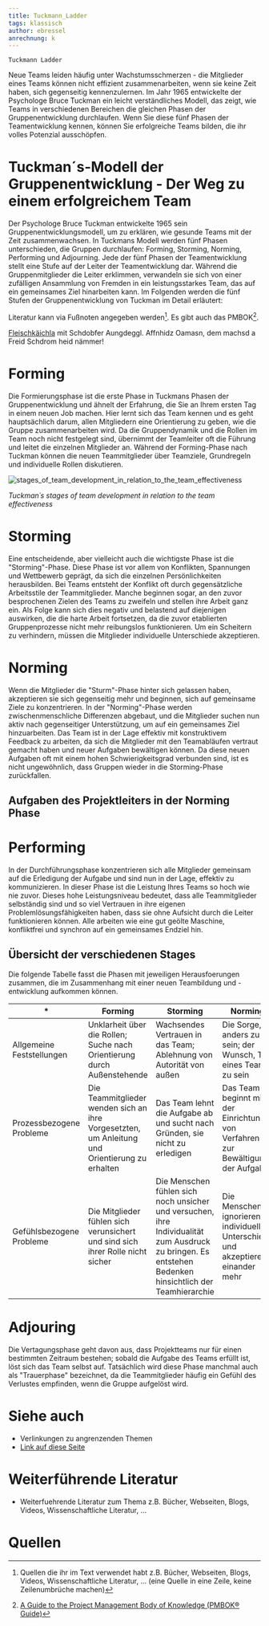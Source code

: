 ```yaml
---
title: Tuckmann_Ladder
tags: klassisch
author: ebressel
anrechnung: k 
---
```


`Tuckmann Ladder`

Neue Teams leiden häufig unter Wachstumsschmerzen - die Mitglieder eines Teams können nicht effizient zusammenarbeiten, wenn sie keine Zeit haben, sich gegenseitig
kennenzulernen. Im Jahr 1965 entwickelte der Psychologe Bruce Tuckman ein leicht verständliches Modell, das zeigt, wie Teams in verschiedenen Bereichen die gleichen Phasen der
Gruppenentwicklung durchlaufen. Wenn Sie diese fünf Phasen der Teamentwicklung kennen, können Sie erfolgreiche Teams bilden, die ihr volles Potenzial ausschöpfen.



# Tuckman´s-Modell der Gruppenentwicklung - Der Weg zu einem erfolgreichem Team


Der Psychologe Bruce Tuckman entwickelte 1965 sein Gruppenentwicklungsmodell, um zu erklären, wie gesunde Teams mit der Zeit zusammenwachsen. In Tuckmans Modell werden fünf
Phasen unterschieden, die Gruppen durchlaufen: Forming, Storming, Norming, Performing und Adjourning. Jede der fünf Phasen der Teamentwicklung stellt eine Stufe auf der Leiter
der Teamentwicklung dar. Während die Gruppenmitglieder die Leiter erklimmen, verwandeln sie sich von einer zufälligen Ansammlung von Fremden in ein leistungsstarkes Team, das
auf ein gemeinsames Ziel hinarbeiten kann. Im Folgenden werden die fünf Stufen der Gruppenentwicklung von Tuckman im Detail erläutert:

Literatur kann via Fußnoten angegeben werden[^1]. Es gibt auch das PMBOK[^2].

[Fleischkäichla](https://de.wiktionary.org/wiki/Frikadelle) mit Schdobfer Aungdeggl. 
Affnhidz Oamasn, dem machsd a Freid Schdrom heid nämmer! 


# Forming

Die Formierungsphase ist die erste Phase in Tuckmans Phasen der Gruppenentwicklung und ähnelt der Erfahrung, die Sie an Ihrem ersten Tag in einem neuen Job machen. Hier lernt
sich das Team kennen und es geht hauptsächlich darum, allen Mitgliedern eine Orientierung zu geben, wie die Gruppe zusammenarbeiten wird. Da die Gruppendynamik und die Rollen im
Team noch nicht festgelegt sind, übernimmt der Teamleiter oft die Führung und leitet die einzelnen Mitglieder an. Während der Forming-Phase nach Tuckman können die neuen
Teammitglieder über Teamziele, Grundregeln und individuelle Rollen diskutieren. 

![stages_of_team_development_in_relation_to_the_team_effectiveness](https://user-images.githubusercontent.com/92668932/143008033-45f63bf0-dc55-45c9-9605-eefe37d484e2.png)

*Tuckman´s stages of team development in relation to the team effectiveness*

# Storming

Eine entscheidende, aber vielleicht auch die wichtigste Phase ist die "Storming"-Phase. Diese Phase ist vor allem von Konflikten, Spannungen und Wettbewerb geprägt, da sich die
einzelnen Persönlichkeiten herausbilden. Bei Teams entsteht der Konflikt oft durch gegensätzliche Arbeitsstile der Teammitglieder. Manche beginnen sogar, an den zuvor
besprochenen Zielen des Teams zu zweifeln und stellen ihre Arbeit ganz ein. Als Folge kann sich dies negativ und belastend auf diejenigen auswirken, die die harte Arbeit
fortsetzen, da die zuvor etablierten Gruppenprozesse nicht mehr reibungslos funktionieren. Um ein Scheitern zu verhindern, müssen die Mitglieder individuelle Unterschiede
akzeptieren.

# Norming

Wenn die Mitglieder die "Sturm"-Phase hinter sich gelassen haben, akzeptieren sie sich gegenseitig mehr und beginnen, sich auf gemeinsame Ziele zu konzentrieren. In der
"Norming"-Phase werden zwischenmenschliche Differenzen abgebaut, und die Mitglieder suchen nun aktiv nach gegenseitiger Unterstützung, um auf ein gemeinsames Ziel hinzuarbeiten.
Das Team ist in der Lage effektiv mit konstruktivem Feedback zu arbeiten, da sich die Mitglieder mit den Teamabläufen vertraut gemacht haben und neuer Aufgaben bewältigen
können. Da diese neuen Aufgaben oft mit einem hohen Schwierigkeitsgrad verbunden sind, ist es nicht ungewöhnlich, dass Gruppen wieder in die Storming-Phase zurückfallen. 

## Aufgaben des Projektleiters in der Norming Phase


# Performing

In der Durchführungsphase konzentrieren sich alle Mitglieder gemeinsam auf die Erledigung der Aufgabe und sind nun in der Lage, effektiv zu kommunizieren. In dieser Phase ist
die Leistung Ihres Teams so hoch wie nie zuvor. Dieses hohe Leistungsniveau bedeutet, dass alle Teammitglieder selbständig sind und so viel Vertrauen in ihre eigenen
Problemlösungsfähigkeiten haben, dass sie ohne Aufsicht durch die Leiter funktionieren können. Alle arbeiten wie eine gut geölte Maschine, konfliktfrei und synchron auf ein
gemeinsames Endziel hin.

## Übersicht der verschiedenen Stages

Die folgende Tabelle fasst die Phasen mit jeweiligen Herausfoerungen zusammen, die im Zusammenhang mit einer neuen Teambildung und -entwicklung aufkommen können. 

| * | Forming | Storming | Norming | Performing |
| ------------- | ------------- | ------------- | ------------- | ------------- |
| Allgemeine Feststellungen | Unklarheit über die Rollen; Suche nach Orientierung durch Außenstehende | Wachsendes Vertrauen in das Team; Ablehnung von Autorität von außen | Die Sorge, anders zu sein; der Wunsch, Teil eines Teams zu sein | Besorgnis über die Erledigung der Arbeit |
| Prozessbezogene Probleme | Die Teammitglieder wenden sich an ihre Vorgesetzten, um Anleitung und Orientierung zu erhalten |Das Team lehnt die Aufgabe ab und sucht nach Gründen, sie nicht zu erledigen | Das Team beginnt mit der Einrichtung von Verfahren zur Bewältigung der Aufgabe | Das Team ist in der Lage, Probleme zu lösen |
| Gefühlsbezogene Probleme | Die Mitglieder fühlen sich verunsichert und sind sich ihrer Rolle nicht sicher | Die Menschen fühlen sich noch unsicher und versuchen, ihre Individualität zum Ausdruck zu bringen. Es entstehen Bedenken hinsichtlich der Teamhierarchie | Die Menschen ignorieren individuelle Unterschiede und akzeptieren einander mehr | Die Mitarbeiter haben einen gemeinsamen Fokus, kommunizieren effektiv und werden dadurch effizienter und flexibler |

# Adjouring

Die Vertagungsphase geht davon aus, dass Projektteams nur für einen bestimmten Zeitraum bestehen; sobald die Aufgabe des Teams erfüllt ist, löst sich das Team selbst auf. 
Tatsächlich wird diese Phase manchmal auch als "Trauerphase" bezeichnet, da die Teammitglieder häufig ein Gefühl des Verlustes empfinden, wenn die Gruppe aufgelöst wird.



# Siehe auch

* Verlinkungen zu angrenzenden Themen
* [Link auf diese Seite](Tuckmann_Ladder.md)

# Weiterführende Literatur

* Weiterfuehrende Literatur zum Thema z.B. Bücher, Webseiten, Blogs, Videos, Wissenschaftliche Literatur, ...

# Quellen

[^1]: Quellen die ihr im Text verwendet habt z.B. Bücher, Webseiten, Blogs, Videos, Wissenschaftliche Literatur, ... (eine Quelle in eine Zeile, keine Zeilenumbrüche machen)
[^2]: [A Guide to the Project Management Body of Knowledge (PMBOK® Guide)](https://www.pmi.org/pmbok-guide-standards/foundational/PMBOK)
[^3]: [Basic Formatting Syntax for GitHub flavored Markdown](https://docs.github.com/en/github/writing-on-github/getting-started-with-writing-and-formatting-on-github/basic-writing-and-formatting-syntax)
[^4]: [Advanced Formatting Syntax for GitHub flavored Markdown](https://docs.github.com/en/github/writing-on-github/working-with-advanced-formatting/organizing-information-with-tables)


